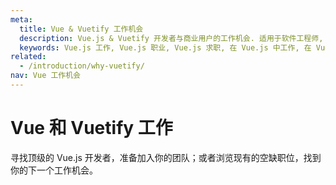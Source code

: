 ```yaml
---
meta:
  title: Vue & Vuetify 工作机会
  description: Vue.js & Vuetify 开发者与商业用户的工作机会. 适用于软件工程师, 全栈开发工程师, 高级软件工程师以及更多!
  keywords: Vue.js 工作, Vue.js 职业, Vue.js 求职, 在 Vue.js 中工作, 在 Vuetify 中工作
related:
  - /introduction/why-vuetify/
nav: Vue 工作机会
---
```


# Vue 和 Vuetify 工作

寻找顶级的 Vue.js 开发者，准备加入你的团队；或者浏览现有的空缺职位，找到你的下一个工作机会。

<promoted-ad slug="vue-jobs" />

<vue-jobs />

<backmatter />
